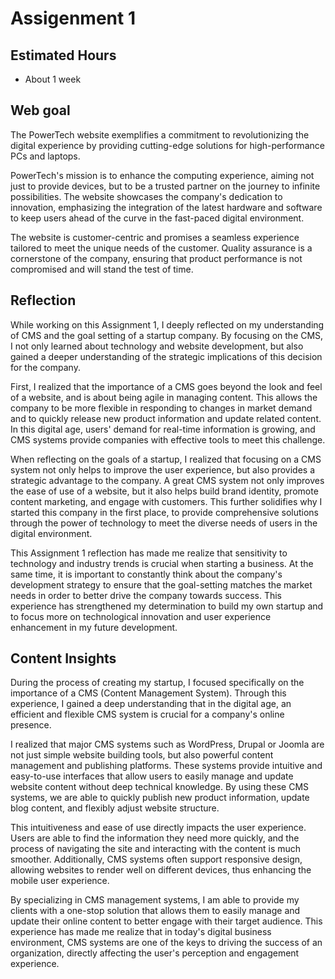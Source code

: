 # Assigenment 1

## Estimated Hours
   - About 1 week
     
## Web goal
The PowerTech website exemplifies a commitment to revolutionizing the digital experience by providing cutting-edge solutions for high-performance PCs and laptops.

PowerTech's mission is to enhance the computing experience, aiming not just to provide devices, but to be a trusted partner on the journey to infinite possibilities. The website showcases the company's dedication to innovation, emphasizing the integration of the latest hardware and software to keep users ahead of the curve in the fast-paced digital environment.

The website is customer-centric and promises a seamless experience tailored to meet the unique needs of the customer. Quality assurance is a cornerstone of the company, ensuring that product performance is not compromised and will stand the test of time.
## Reflection
While working on this Assignment 1, I deeply reflected on my understanding of CMS and the goal setting of a startup company. By focusing on the CMS, I not only learned about technology and website development, but also gained a deeper understanding of the strategic implications of this decision for the company.

First, I realized that the importance of a CMS goes beyond the look and feel of a website, and is about being agile in managing content. This allows the company to be more flexible in responding to changes in market demand and to quickly release new product information and update related content. In this digital age, users' demand for real-time information is growing, and CMS systems provide companies with effective tools to meet this challenge.

When reflecting on the goals of a startup, I realized that focusing on a CMS system not only helps to improve the user experience, but also provides a strategic advantage to the company. A great CMS system not only improves the ease of use of a website, but it also helps build brand identity, promote content marketing, and engage with customers. This further solidifies why I started this company in the first place, to provide comprehensive solutions through the power of technology to meet the diverse needs of users in the digital environment.

This Assignment 1 reflection has made me realize that sensitivity to technology and industry trends is crucial when starting a business. At the same time, it is important to constantly think about the company's development strategy to ensure that the goal-setting matches the market needs in order to better drive the company towards success. This experience has strengthened my determination to build my own startup and to focus more on technological innovation and user experience enhancement in my future development.


## Content Insights
    
During the process of creating my startup, I focused specifically on the importance of a CMS (Content Management System). Through this experience, I gained a deep understanding that in the digital age, an efficient and flexible CMS system is crucial for a company's online presence.

I realized that major CMS systems such as WordPress, Drupal or Joomla are not just simple website building tools, but also powerful content management and publishing platforms. These systems provide intuitive and easy-to-use interfaces that allow users to easily manage and update website content without deep technical knowledge. By using these CMS systems, we are able to quickly publish new product information, update blog content, and flexibly adjust website structure.

This intuitiveness and ease of use directly impacts the user experience. Users are able to find the information they need more quickly, and the process of navigating the site and interacting with the content is much smoother. Additionally, CMS systems often support responsive design, allowing websites to render well on different devices, thus enhancing the mobile user experience.

By specializing in CMS management systems, I am able to provide my clients with a one-stop solution that allows them to easily manage and update their online content to better engage with their target audience. This experience has made me realize that in today's digital business environment, CMS systems are one of the keys to driving the success of an organization, directly affecting the user's perception and engagement experience.

